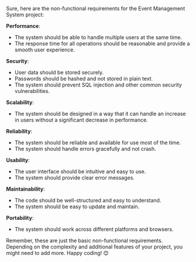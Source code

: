 Sure, here are the non-functional requirements for the Event Management System project:

**Performance**:
- The system should be able to handle multiple users at the same time.
- The response time for all operations should be reasonable and provide a smooth user experience.

**Security**:
- User data should be stored securely.
- Passwords should be hashed and not stored in plain text.
- The system should prevent SQL injection and other common security vulnerabilities.

**Scalability**:
- The system should be designed in a way that it can handle an increase in users without a significant decrease in performance.

**Reliability**:
- The system should be reliable and available for use most of the time.
- The system should handle errors gracefully and not crash.

**Usability**:
- The user interface should be intuitive and easy to use.
- The system should provide clear error messages.

**Maintainability**:
- The code should be well-structured and easy to understand.
- The system should be easy to update and maintain.

**Portability**:
- The system should work across different platforms and browsers.

Remember, these are just the basic non-functional requirements. Depending on the complexity and additional features of your project, you might need to add more. Happy coding! 😊
